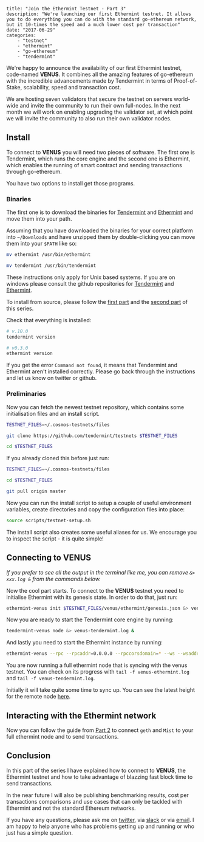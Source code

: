 ~~~
title: "Join the Ethermint Testnet - Part 3"
description: "We're launching our first Ethermint testnet. It allows you to do everything you can do with the standard go-ethereum network, but it 10-times the speed and a much lower cost per transaction"
date: "2017-06-29"
categories:
    - "testnet"
    - "ethermint"
    - "go-ethereum"
    - "tendermint"
~~~

We're happy to announce the availability of our first Ethermint testnet, code-named **VENUS**. It combines all the
amazing features of go-ethereum with the incredible advancements made by Tendermint in terms
of Proof-of-Stake, scalability, speed and transaction cost.

We are hosting seven validators that secure the testnet on servers world-wide and invite
the community to run their own full-nodes. In the next month we will work on enabling 
upgrading the validator set, at which point we will invite the community to also run their own
validator nodes.

## Install
To connect to **VENUS** you will need two pieces of software.
The first one is Tendermint, which runs the core engine and the second one is Ethermint, which
enables the running of smart contract and sending transactions through go-ethereum.

You have two options to install get those programs. 

### Binaries
The first one is to download the binaries
for [Tendermint](https://github.com/tendermint/tendermint/releases/tag/v0.10.1) and [Ethermint](https://github.com/tendermint/ethermint/releases/tag/v0.3.0)
and move them into your path.

Assuming that you have downloaded the binaries for your correct platform into `~/Downloads` and
have unzipped them by double-clicking you can move them into your `$PATH` like so:
```bash
mv ethermint /usr/bin/ethermint

mv tendermint /usr/bin/tendermint
```
These instructions only apply for Unix based systems. If you are on windows please consult the
github repositories for [Tendermint](https://github.com/tendermint/tendermint) and [Ethermint](https://github.com/tendermint/ethermint).

To install from source, please follow the [first part](https://medium.com/@adrian_brink/introducing-ethermint-4551ff5aece2) and the [second part](https://blog.cosmos.network/using-ethermint-with-geth-and-mist-d4b7715abbd9) of this series.

Check that everything is installed:
```bash
# v.10.0
tendermint version

# v0.3.0
ethermint version
```
If you get the error `Command not found`, it means that Tendermint and Ethermint aren't installed correctly.
Please go back through the instructions and let us know on twitter or github.

### Preliminaries
Now you can fetch the newest testnet repository, which contains some initialisation files and an install script.
```bash
TESTNET_FILES=~/.cosmos-testnets/files

git clone https://github.com/tendermint/testnets $TESTNET_FILES

cd $TESTNET_FILES
```

If you already cloned this before just run:
```bash
TESTNET_FILES=~/.cosmos-testnets/files

cd $TESTNET_FILES

git pull origin master
```

Now you can run the install script to setup a couple of useful environment variables, create
directories and copy the configuration files into place:
```bash
source scripts/testnet-setup.sh
```
The install script also creates some useful aliases for us.
We encourage you to inspect the script - it is quite simple!

## Connecting to **VENUS**
*If you prefer to see all the output in the terminal like me, you can remove `&> xxx.log &` from the commands below.*

Now the cool part starts. To connect to the **VENUS** testnet you need to initialise Ethermint
with its genesis state. In order to do that, just run:
```bash
ethermint-venus init $TESTNET_FILES/venus/ethermint/genesis.json &> venus-ethermint.log &
```

Now you are ready to start the Tendermint core engine by running:
```bash
tendermint-venus node &> venus-tendermint.log &
```

And lastly you need to start the Ethermint instance by running:
```bash
ethermint-venus --rpc --rpcaddr=0.0.0.0 --rpccorsdomain=* --ws --wsaddr=0.0.0.0  --rpcapi eth,net,web3,personal,admin,txpool &> venus-ethermint.log &
```

You are now running a full ethermint node that is syncing with the venus testnet. You can check
on its progress with `tail -f venus-ethermint.log` and `tail -f venus-tendermint.log`.

Initially it will take quite some time to sync up. You can see the latest height for the remote
node [here](http://venus-node0.testnets.interblock.io:46657/status).

## Interacting with the Ethermint network
Now you can follow the guide from [Part 2](https://blog.cosmos.network/using-ethermint-with-geth-and-mist-d4b7715abbd9) to connect `geth` and `Mist` to your full ethermint node
and to send transactions.

## Conclusion
In this part of the series I have explained how to connect to **VENUS**, the Ethermint testnet and how to take advantage of
blazzing fast block time to send transactions.

In the near future I will also be publishing benchmarking results, cost per transactions comparisons and use cases that
can only be tackled with Ethermint and not the standard Ethereum networks.

If you have any questions, please ask me on [twitter](https://twitter.com/adrian_brink), via [slack](http://slack.cosmos.network/) or via [email](mailto:adrian@tendermint.com).
I am happy to help anyone who has problems getting up and running or who just has a simple question.





